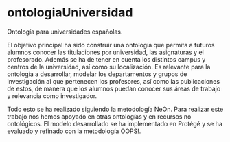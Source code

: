 # ontologiaUniversidad
Ontología para universidades españolas.

El objetivo principal ha sido construir una ontología que permita a futuros alumnos conocer las titulaciones por universidad, las asignaturas y el profesorado. Además se ha de tener en cuenta los distintos campus y centros de la universidad, así como su localización. Es relevante para la ontología a desarrollar, modelar los departamentos y grupos de investigación al que pertenecen los profesores, así como las publicaciones de estos, de manera que los alumnos puedan conocer sus áreas de trabajo y relevancia como investigador.

Todo esto se ha realizado siguiendo la metodología NeOn. Para realizar este trabajo nos hemos apoyado en otras ontologías y en recursos no ontológicos. El modelo desarrollado se ha implementado en Protégé y se ha evaluado y refinado con la metodología OOPS!.
